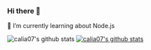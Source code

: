 ### Hi there 👋
🌱 I’m currently learning about Node.js

![calia07's github stats](https://github-readme-stats.vercel.app/api?username=calia07&show_icons=true)
[![calia07's github stats](https://github-readme-stats.vercel.app/api/top-langs/?username=calia07&show_icons=true&hide_border=true&title_color=004386&icon_color=004386&layout=compact)](https://github.com/calia07)

<!--
**calia07/calia07** is a ✨ _special_ ✨ repository because its `README.md` (this file) appears on your GitHub profile.

Here are some ideas to get you started:

- 🔭 I’m currently working on ...
- 🌱 I’m currently learning ...
- 👯 I’m looking to collaborate on ...
- 🤔 I’m looking for help with ...
- 💬 Ask me about ...
- 📫 How to reach me: ...
- 😄 Pronouns: ...
- ⚡ Fun fact: ...
-->
